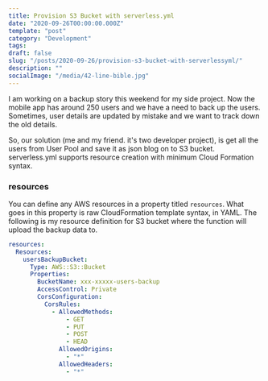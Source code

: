```yaml
---
title: Provision S3 Bucket with serverless.yml
date: "2020-09-26T00:00:00.000Z"
template: "post"
category: "Development"
tags:
draft: false
slug: "/posts/2020-09-26/provision-s3-bucket-with-serverlessyml/"
description: ""
socialImage: "/media/42-line-bible.jpg"
---
```

  

I am working on a backup story this weekend for my side project. Now the mobile app has around 250 users and we have a need to back up the users. Sometimes, user details are updated by mistake and we want to track down the old details. 

So, our solution \(me and my friend. it's two developer project\), is get all the users from User Pool and save it as json blog on to S3 bucket. serverless.yml supports resource creation with minimum Cloud Formation syntax.

### resources

You can define any AWS resources in a property titled `resources`. What goes in this property is raw CloudFormation template syntax, in YAML. The following is my resource definition for S3 bucket where the function will upload the backup data to.

```yaml
resources:
  Resources:
    usersBackupBucket:
      Type: AWS::S3::Bucket
      Properties:
        BucketName: xxx-xxxxx-users-backup
        AccessControl: Private
        CorsConfiguration:
          CorsRules:
            - AllowedMethods:
                - GET
                - PUT
                - POST
                - HEAD
              AllowedOrigins:
                - "*"
              AllowedHeaders:
                - "*"
```

